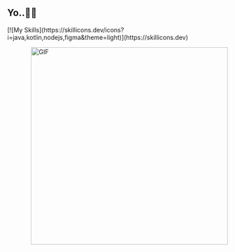 <h2>
  <span>Yo..🤘🏼<span> 

</h2>
    <p algin="left">
       [![My Skills](https://skillicons.dev/icons?i=java,kotlin,nodejs,figma&theme=light)](https://skillicons.dev)
    </p>
<img align="right" alt="GIF" src="https://media.tenor.com/wyi8Ow2YP6UAAAAd/maja-aaya.gif" width=450 />
